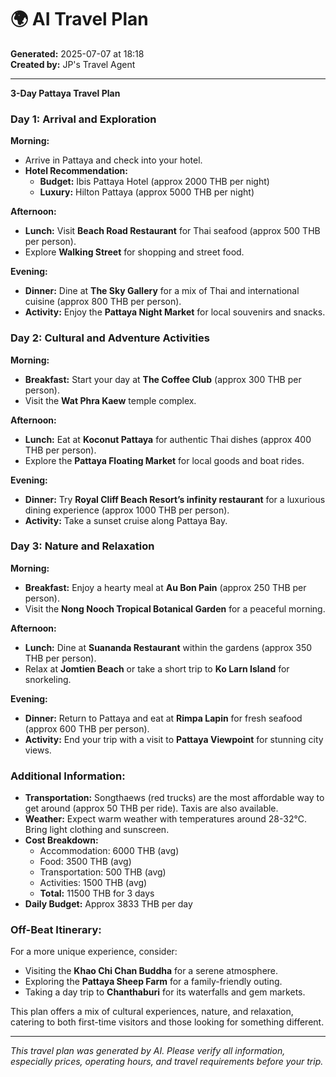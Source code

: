 # 🌍 AI Travel Plan

**Generated:** 2025-07-07 at 18:18  
**Created by:** JP's Travel Agent

---

**3-Day Pattaya Travel Plan**

### **Day 1: Arrival and Exploration**

**Morning:**
- Arrive in Pattaya and check into your hotel.
- **Hotel Recommendation:** 
  - **Budget:** Ibis Pattaya Hotel (approx 2000 THB per night)
  - **Luxury:** Hilton Pattaya (approx 5000 THB per night)

**Afternoon:**
- **Lunch:** Visit **Beach Road Restaurant** for Thai seafood (approx 500 THB per person).
- Explore **Walking Street** for shopping and street food.

**Evening:**
- **Dinner:** Dine at **The Sky Gallery** for a mix of Thai and international cuisine (approx 800 THB per person).
- **Activity:** Enjoy the **Pattaya Night Market** for local souvenirs and snacks.

### **Day 2: Cultural and Adventure Activities**

**Morning:**
- **Breakfast:** Start your day at **The Coffee Club** (approx 300 THB per person).
- Visit the **Wat Phra Kaew** temple complex.

**Afternoon:**
- **Lunch:** Eat at **Koconut Pattaya** for authentic Thai dishes (approx 400 THB per person).
- Explore the **Pattaya Floating Market** for local goods and boat rides.

**Evening:**
- **Dinner:** Try **Royal Cliff Beach Resort’s infinity restaurant** for a luxurious dining experience (approx 1000 THB per person).
- **Activity:** Take a sunset cruise along Pattaya Bay.

### **Day 3: Nature and Relaxation**

**Morning:**
- **Breakfast:** Enjoy a hearty meal at **Au Bon Pain** (approx 250 THB per person).
- Visit the **Nong Nooch Tropical Botanical Garden** for a peaceful morning.

**Afternoon:**
- **Lunch:** Dine at **Suananda Restaurant** within the gardens (approx 350 THB per person).
- Relax at **Jomtien Beach** or take a short trip to **Ko Larn Island** for snorkeling.

**Evening:**
- **Dinner:** Return to Pattaya and eat at **Rimpa Lapin** for fresh seafood (approx 600 THB per person).
- **Activity:** End your trip with a visit to **Pattaya Viewpoint** for stunning city views.

### **Additional Information:**
- **Transportation:** Songthaews (red trucks) are the most affordable way to get around (approx 50 THB per ride). Taxis are also available.
- **Weather:** Expect warm weather with temperatures around 28-32°C. Bring light clothing and sunscreen.
- **Cost Breakdown:**
  - Accommodation: 6000 THB (avg)
  - Food: 3500 THB (avg)
  - Transportation: 500 THB (avg)
  - Activities: 1500 THB (avg)
  - **Total:** 11500 THB for 3 days
- **Daily Budget:** Approx 3833 THB per day

### **Off-Beat Itinerary:**

For a more unique experience, consider:
- Visiting the **Khao Chi Chan Buddha** for a serene atmosphere.
- Exploring the **Pattaya Sheep Farm** for a family-friendly outing.
- Taking a day trip to **Chanthaburi** for its waterfalls and gem markets.

This plan offers a mix of cultural experiences, nature, and relaxation, catering to both first-time visitors and those looking for something different.

---

*This travel plan was generated by AI. Please verify all information, especially prices, operating hours, and travel requirements before your trip.*
